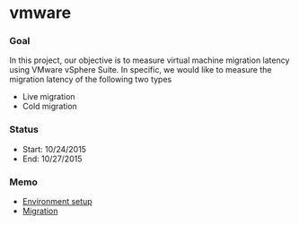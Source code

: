 # vmware


### Goal
In this project, our objective is to measure virtual machine migration latency using VMware vSphere Suite.
In specific, we would like to measure the migration latency of the following two types
- Live migration
- Cold migration

### Status
- Start: 10/24/2015
- End: 10/27/2015

### Memo
- [Environment setup](./setup)
- [Migration](./migration)
